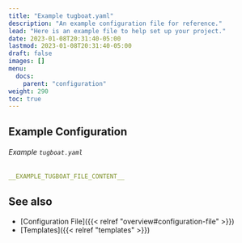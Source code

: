 ```yaml
---
title: "Example tugboat.yaml"
description: "An example configuration file for reference."
lead: "Here is an example file to help set up your project."
date: 2023-01-08T20:31:40-05:00
lastmod: 2023-01-08T20:31:40-05:00
draft: false
images: []
menu:
  docs:
    parent: "configuration"
weight: 290
toc: true
---
```


## Example Configuration
###### Example `tugboat.yaml`
```yaml
__EXAMPLE_TUGBOAT_FILE_CONTENT__
```

## See also
- [Configuration File]({{< relref "overview#configuration-file" >}})
- [Templates]({{< relref "templates" >}})
